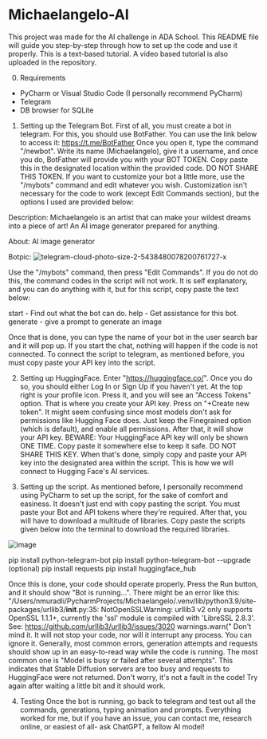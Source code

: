 # Michaelangelo-AI
This project was made for the AI challenge in ADA School.
This README file will guide you step-by-step through how to set up the code and use it properly. This is a text-based tutorial. A video based tutorial is also uploaded in the repository.

0) Requirements
- PyCharm or Visual Studio Code (I personally recommend PyCharm)
- Telegram
- DB browser for SQLite

1) Setting up the Telegram Bot.
First of all, you must create a bot in telegram. For this, you should use BotFather. You can use the link below to access it:
https://t.me/BotFather
Once you open it, type the command "/newbot". Write its name (Michaelangelo), give it a username, and once you do, BotFather will provide you with your BOT TOKEN. Copy paste this in the designated location within the provided code. DO NOT SHARE THIS TOKEN. If you want to customize your bot a little more, use the "/mybots" command and edit whatever you wish. Customization isn't necessary for the code to work (except Edit Commands section), but the options I used are provided below:

Description:
Michaelangelo is an artist that can make your wildest dreams into a piece of art! An AI image generator prepared for anything.

About:
AI image generator

Botpic:
![telegram-cloud-photo-size-2-5438480078200761727-x](https://github.com/user-attachments/assets/f4f415ad-cf2c-46e1-a176-f0689eac21a1)

Use the "/mybots" command, then press "Edit Commands". If you do not do this, the command codes in the script will not work. It is self explanatory, and you can do anything with it, but for this script, copy paste the text below:

start - Find out what the bot can do.
help - Get assistance for this bot. 
generate - give a prompt to generate an image

Once that is done, you can type the name of your bot in the user search bar and it will pop up. If you start the chat, nothing will happen if the code is not connected. To connect the script to telegram, as mentioned before, you must copy paste your API key into the script.

2) Setting up HuggingFace.
Enter "https://huggingface.co/". Once you do so, you should either Log In or Sign Up if you haven't yet. At the top right is your profile icon. Press it, and you will see an "Access Tokens" option. That is where you create your API key. Press on "+Create new token". It might seem confusing since most models don't ask for permissions like Hugging Face does. Just keep the Finegrained option (which is default), and enable all permissions. After that, it will show your API key. BEWARE: Your HuggingFace API key will only be shown ONE TIME. Copy paste it somewhere else to keep it safe. DO NOT SHARE THIS KEY.
When that's done, simply copy and paste your API key into the designated area within the script. This is how we will connect to Hugging Face's AI services.

3) Setting up the script.
As mentioned before, I personally recommend using PyCharm to set up the script, for the sake of comfort and easiness. It doesn't just end with copy pasting the script. You must paste your Bot and API tokens where they're required. After that, you will have to download a multitude of libraries. Copy paste the scripts given below into the terminal to download the required libraries.

![image](https://github.com/user-attachments/assets/573b84d4-ed61-428b-a790-9438bef23bb4)

pip install python-telegram-bot
pip install python-telegram-bot --upgrade (optional)
pip install requests
pip install huggingface_hub

Once this is done, your code should operate properly. Press the Run button, and it should show "Bot is running...". There might be an error like this:
"/Users/nmuradli/PycharmProjects/Michaelangelo/.venv/lib/python3.9/site-packages/urllib3/__init__.py:35: NotOpenSSLWarning: urllib3 v2 only supports OpenSSL 1.1.1+, currently the 'ssl' module is compiled with 'LibreSSL 2.8.3'. See: https://github.com/urllib3/urllib3/issues/3020
  warnings.warn("
Don't mind it. It will not stop your code, nor will it interrupt any process. You can ignore it. Generally, most common errors, generation attempts and requests should show up in an easy-to-read way while the code is running. The most common one is "Model is busy or failed after several attempts". This indicates that Stable Diffusion servers are too busy and requests to HuggingFace were not returned. Don't worry, it's not a fault in the code! Try again after waiting a little bit and it should work.

4) Testing
Once the bot is running, go back to telegram and test out all the commands, generations, typing animation and prompts. Everything worked for me, but if you have an issue, you can contact me, research online, or easiest of all- ask ChatGPT, a fellow AI model!




